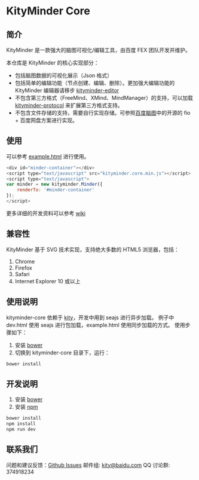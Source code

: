 KityMinder Core
==========

## 简介

KityMinder 是一款强大的脑图可视化/编辑工具，由百度 FEX 团队开发并维护。

本仓库是 KityMinder 的核心实现部分：

* 包括脑图数据的可视化展示（Json 格式）
* 包括简单的编辑功能（节点创建、编辑、删除）。更加强大编辑功能的 KityMinder 编辑器请移步 [kityminder-editor](https://github.com/fex-team/kityminder-editor)
* 不包含第三方格式（FreeMind、XMind、MindManager）的支持，可以加载 [kityminder-protocol](https://github.com/fex-team/kityminder-third-party-protocol) 来扩展第三方格式支持。
* 不包含文件存储的支持，需要自行实现存储。可参照[百度脑图](https://naotu.baidu.com)中的开源的 fio + 百度网盘方案进行实现。

## 使用

可以参考 [example.html](example.html) 进行使用。

```js
<div id="minder-container"></div>
<script type="text/javascript" src="kityminder.core.min.js"></script>
<script type="text/javascript">
var minder = new kityminder.Minder({
	renderTo: '#minder-container'
});
</script>
```

更多详细的开发资料可以参考 [wiki](https://github.com/fex-team/kityminder-core/wiki)

## 兼容性

KityMinder 基于 SVG 技术实现，支持绝大多数的 HTML5 浏览器，包括：

1. Chrome
2. Firefox
3. Safari
4. Internet Explorer 10 或以上

## 使用说明

kityminder-core 依赖于 [kity](https://github.com/fex-team/kity)，开发中用到 seajs 进行异步加载。
例子中 dev.html 使用 seajs 进行包加载，example.html 使用同步加载的方式。
使用步骤如下：

1. 安装 [bower](http://bower.io/#install-bower)
2. 切换到 kityminder-core 目录下，运行：

```bash
bower install
```

## 开发说明

1. 安装 [bower](http://bower.io/#install-bower)
2. 安装 [npm](https://www.npmjs.com/get-npm)

```bash
bower install
npm install
npm run dev
```

## 联系我们

问题和建议反馈：[Github Issues](https://github.com/fex-team/kityminder-core/issues)
邮件组: kity@baidu.com
QQ 讨论群: 374918234
